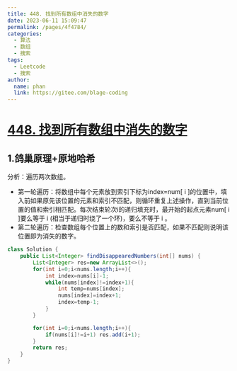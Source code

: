 ```yaml
---
title: 448. 找到所有数组中消失的数字
date: 2023-06-11 15:09:47
permalink: /pages/4f4784/
categories:
  - 算法
  - 数组
  - 搜索
tags:
  - Leetcode
  - 搜索
author: 
  name: phan
  link: https://gitee.com/blage-coding
---
```

# [448. 找到所有数组中消失的数字](https://leetcode.cn/problems/find-all-numbers-disappeared-in-an-array/)

## 1.鸽巢原理+原地哈希

分析：遍历两次数组。

- 第一轮遍历：将数组中每个元素放到索引下标为index=num\[ i \]的位置中，填入前如果原先该位置的元素和索引不匹配，则循环重复上述操作，直到当前位置的值和索引相匹配。每次结束轮次i的递归填充时，最开始的起点元素num\[ i \]要么等于 i (相当于递归时绕了一个环)，要么不等于 i 。
- 第二轮遍历：检查数组每个位置上的数和索引是否匹配，如果不匹配则说明该位置即为消失的数字。

```java
class Solution {
    public List<Integer> findDisappearedNumbers(int[] nums) {
        List<Integer> res=new ArrayList<>();
        for(int i=0;i<nums.length;i++){
            int index=nums[i]-1;
            while(nums[index]!=index+1){
                int temp=nums[index];
                nums[index]=index+1;
                index=temp-1;
            }
        }

        for(int i=0;i<nums.length;i++){
            if(nums[i]!=i+1) res.add(i+1);
        }
        return res;
    }
}
```

